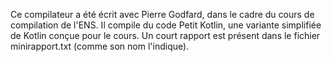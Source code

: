 Ce compilateur a été écrit avec Pierre Godfard, dans le cadre du cours de compilation de l'ENS. Il compile du code Petit Kotlin, une variante simplifiée de Kotlin conçue pour le cours. Un court rapport est présent dans le fichier minirapport.txt (comme son nom l'indique).

